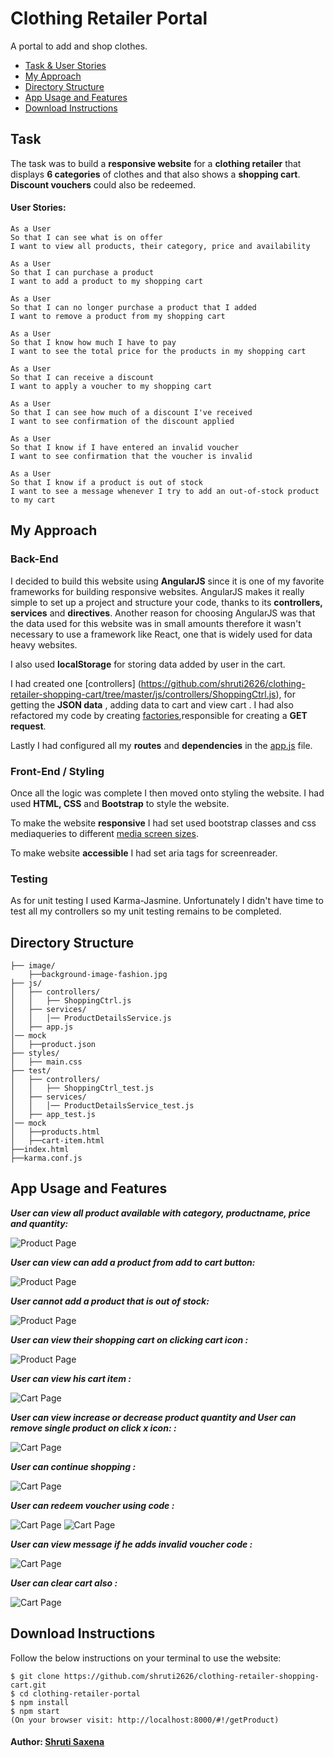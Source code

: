 # Clothing Retailer Portal 
   A portal to add and shop clothes.

* [Task & User Stories](#task)
* [My Approach](#my-approach)
* [Directory Structure](#directory-structure)
* [App Usage and Features](#app-usage-and-features)
* [Download Instructions](#download-instructions)

## Task

The task was to build a **responsive website** for a **clothing retailer** that displays **6 categories** of clothes and that also shows a **shopping cart**. **Discount vouchers** could also be redeemed.

#### User Stories:

```
As a User
So that I can see what is on offer
I want to view all products, their category, price and availability

As a User
So that I can purchase a product
I want to add a product to my shopping cart

As a User
So that I can no longer purchase a product that I added
I want to remove a product from my shopping cart

As a User
So that I know how much I have to pay
I want to see the total price for the products in my shopping cart

As a User
So that I can receive a discount
I want to apply a voucher to my shopping cart

As a User
So that I can see how much of a discount I've received
I want to see confirmation of the discount applied

As a User
So that I know if I have entered an invalid voucher
I want to see confirmation that the voucher is invalid

As a User
So that I know if a product is out of stock
I want to see a message whenever I try to add an out-of-stock product to my cart
```

## My Approach

### Back-End

I decided to build this website using **AngularJS** since it is one of my favorite frameworks for building responsive websites. AngularJS makes it really simple to set up a project and structure your code, thanks to its **controllers, services** and **directives**. Another reason for choosing AngularJS was that the data used for this website was in small amounts therefore it wasn't necessary to use a framework like React, one that is widely used for data heavy websites.

I also used **localStorage** for storing data added by user in the cart.

I had created one [controllers]
(https://github.com/shruti2626/clothing-retailer-shopping-cart/tree/master/js/controllers/ShoppingCtrl.js),  for getting the **JSON data** , adding data to cart and view cart . I had also refactored my code by creating [factories](https://github.com/shruti2626/clothing-retailer-shopping-cart/js/services/ProductDetailsService.js),responsible for creating a **GET request**.
      
Lastly I had configured all my **routes** and **dependencies** in the [app.js](https://github.com/shruti2626/clothing-retailer-shopping-cart/tree/master/js/app.js) file.

### Front-End / Styling

Once all the logic was complete I then moved onto styling the website. I had used **HTML, CSS** and **Bootstrap** to style the website. 

To make the website **responsive** I had set used bootstrap classes and css mediaqueries to different [media screen sizes](https://github.com/shruti2626/clothing-retailer-shopping-cart/tree/master/styles/main.css).

To make website **accessible** I had set aria tags for screenreader.

### Testing
As for unit testing I used Karma-Jasmine. Unfortunately I didn't have time to test all my controllers so my unit testing remains to be completed.

## Directory Structure

```
├── image/
    ├──background-image-fashion.jpg
├── js/  
│   ├── controllers/
│   │   ├── ShoppingCtrl.js
│   ├── services/ 
│   │   │── ProductDetailsService.js
│   ├── app.js   
│── mock 
│   ├──product.json
├── styles/
│   ├── main.css 
├── test/
│   ├── controllers/
│   │   ├── ShoppingCtrl_test.js
│   ├── services/ 
│   │   │── ProductDetailsService_test.js
│   ├── app_test.js   
│── mock 
│   ├──products.html
│   ├──cart-item.html
├──index.html
├──karma.conf.js
```

## App Usage and Features

***User can view all product available with category, productname, price and quantity:***


![Product Page](https://github.com/shruti2626/clothing-reatil-images/blob/master/oitem.PNG)

***User can view can add a product from add to cart button:***

![Product Page](https://github.com/shruti2626/clothing-reatil-images/blob/master/clickonCart.PNG)

***User cannot add a product that is out of stock:***

![Product Page](https://github.com/shruti2626/clothing-reatil-images/blob/master/outOfstock.PNG)

***User can view their shopping cart on clicking cart icon :***

![Product Page](https://github.com/shruti2626/clothing-reatil-images/blob/master/viewcart.PNG)

***User can view his cart item :***

![Cart Page](https://github.com/shruti2626/clothing-reatil-images/blob/master/viewcart.PNG)

***User can view increase or decrease product quantity and User can remove single product on click  x icon: :***

![Cart Page](https://github.com/shruti2626/clothing-reatil-images/blob/master/remove-icon.PNG)

***User can continue shopping :***

![Cart Page](https://github.com/shruti2626/clothing-reatil-images/blob/master/remove-icon.PNG)

***User can redeem voucher using code  :***

![Cart Page](https://github.com/shruti2626/clothing-reatil-images/blob/master/vouchercode.PNG)
![Cart Page](https://github.com/shruti2626/clothing-reatil-images/blob/master/discuntapplied.PNG)

***User can view message if he adds invalid voucher code :***

![Cart Page](https://github.com/shruti2626/clothing-reatil-images/blob/master/invalid-voucher.PNG)

***User can clear cart also :***

![Cart Page](https://github.com/shruti2626/clothing-reatil-images/blob/master/emptyCart.PNG)



## Download Instructions

Follow the below instructions on your terminal to use the website:

```
$ git clone https://github.com/shruti2626/clothing-retailer-shopping-cart.git
$ cd clothing-retailer-portal
$ npm install
$ npm start
(On your browser visit: http://localhost:8000/#!/getProduct)
```


#### Author: [Shruti Saxena](https://github.com/shruti2626)
